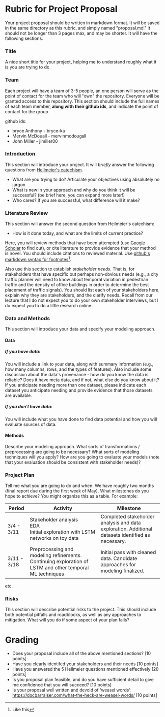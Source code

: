 # Rubric for Project Proposal

Your project proposal should be written in markdown format.  It will be saved in the same directory as this rubric, and simply named "proposal.md."  It should not be longer than 3 pages max, and may be shorter.  It will have the following sections.

### Title

A nice short title for your project, helping me to understand roughly what it is you are trying to do.

### Team

Each project will have a team of 3-5 people, an one person will serve as the point of contact for the team who will "own" the repository.  Everyone will be granted access to this repository.  This section should include the full names of each team member, **along with their github ids**, and indicate the point of contact for the group.

github ids:

- bryce Anthony - bryce-ka
- Mervin McDouall - mervinmcdougall
- John Miller - jimiller00

### Introduction

This section will introduce your project.  It will _briefly_ answer the following questions from [Heilmeier's catechism](https://www.darpa.mil/work-with-us/heilmeier-catechism).

- What are you trying to do? Articulate your objectives using absolutely no jargon.
- What is new in your approach and why do you think it will be successful?  (be brief here, you can expand more later!)
- Who cares? If you are successful, what difference will it make?

### Literature Review

This section will answer the second question from Heilmeier's catechism:

- How is it done today, and what are the limits of current practice?

Here, you will review methods that have been attempted (use [Google Scholar](https://scholar.google.com) to find out), or cite literature to provide evidence that your method is novel.  You should include citations to reviewed material.  Use [github's markdown syntax for footnotes](https://docs.github.com/en/get-started/writing-on-github/getting-started-with-writing-and-formatting-on-github/basic-writing-and-formatting-syntax#footnotes)[^1].

Also use this section to establish _stakeholder needs_.  That is, for stakeholders that have specific but perhaps non-obvious needs (e.g., a city traffic planner will need to know about temporal variation in pedestrian traffic and the density of office buildings in order to determine the best placement of traffic signals).  You should list each of your stakeholders here, explain why they are stakeholders, and the clarify needs. Recall from our lecture that I do not expect you to do your own stakeholder interviews, but I do expect you to do a little research online.

### Data and Methods

This section will introduce your data and specify your modeling approach.

#### Data

##### If you have data:

You will include a link to your data, along with summary information (e.g., how many columns, rows, and the types of features).  Also include some discussion about the data's provenance - how do you know the data is reliable?  Does it have meta data, and if not, what else do you know about it?  If you anticipate needing more than one dataset, please indicate each dataset you anticipate needing and provide evidence that those datasets are available.

##### If you don't have data:

You will include what you have done to find data potential and how you will evaluate sources of data.

#### Methods

Describe your modeling approach.  What sorts of transformations / preprocessing are going to be necessary?  What sorts of modeling techniques will you apply? How are you going to evaluate your models (note that your evaluation should be consistent with stakeholder needs)?

### Project Plan

Tell me what you are going to do and when.  We have roughly two months (final report due during the first week of May).  What milestones do you hope to achieve?  You might organize this as a table.  For example:

Period|Activity|Milestone
|---|---|---|
|3/4 - 3/11|Stakeholder analysis </br> EDA </br> Initial exploration with LSTM networks on toy data|Completed stakeholder analysis and data exploration. Additional datasets identified as necessary.
|3/11 - 3/18|Preprocessing and modeling refinements. Continuing exploration of LSTM and other temporal ML techniques| Initial pass with cleaned data. Candidate approaches for modeling finalized.

etc.

### Risks

This section will describe potential risks to the project. This should include both potential pitfalls and roadblocks, as well as any approaches to mitigation.  What will you do if some aspect of your plan fails?

# Grading

- Does your proposal include all of the above mentioned sections? [10 points]
- Have you clearly identifed your stakeholders and their needs [10 points]
- Have you answered the 5 Heilmeier questions mentioned effectively [20 points]
- Is you proposal plan feasible, and do you have sufficient detail to give me confidence that you will succeed? [10 points] 
- Is your proposal well written and devoid of 'weasel words': https://docbarraiser.com/what-the-heck-are-weasel-words/ [10 points]

[^1]: Like this
